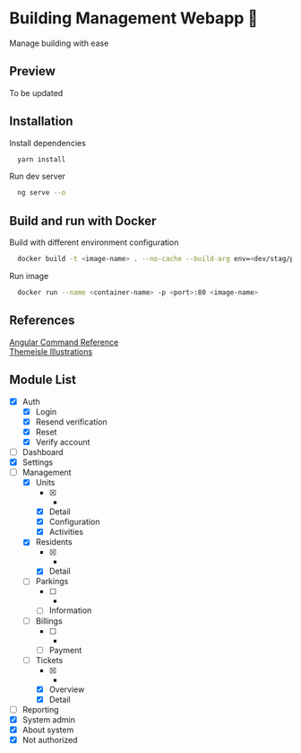 # Building Management Webapp 🏢

Manage building with ease

## Preview

To be updated

## Installation

Install dependencies

```bash
  yarn install
```

Run dev server

```bash
  ng serve --o
```

## Build and run with Docker

Build with different environment configuration

```bash
  docker build -t <image-name> . --no-cache --build-arg env=<dev/stag/prod>
```

Run image

```bash
  docker run --name <container-name> -p <port>:80 <image-name>
```

## References

[Angular Command Reference](https://angular.io/cli)\
[Themeisle Illustrations](https://themeisle.com/illustrations/)

## Module List
- [x] Auth
  - [x] Login
  - [x] Resend verification
  - [x] Reset
  - [x] Verify account
- [ ] Dashboard
- [x] Settings
- [ ] Management
  - [x] Units
    - [x] *
    - [x] Detail
    - [x] Configuration
    - [x] Activities
  - [x] Residents
    - [x] *
    - [x] Detail
  - [ ] Parkings
    - [ ] *
    - [ ] Information
  - [ ] Billings
    - [ ] *
    - [ ] Payment
  - [ ] Tickets
    - [x] *
    - [x] Overview
    - [x] Detail
- [ ] Reporting
- [x] System admin
- [x] About system
- [x] Not authorized